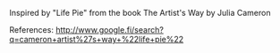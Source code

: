 Inspired by "Life Pie" from the book The Artist's Way by Julia Cameron

References:
http://www.google.fi/search?q=cameron+artist%27s+way+%22life+pie%22
